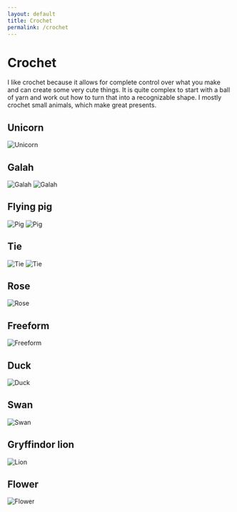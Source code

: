 ```yaml
---
layout: default
title: Crochet
permalink: /crochet
---
```


# Crochet
I like crochet because it allows for complete control over what you make and can create some very cute things. 
It is quite complex to start with a ball of yarn and work out how to turn that into a recognizable shape. I mostly crochet small animals, which make great presents.

## Unicorn
<img alt="Unicorn" src="/sebsite/images/unicorn.jpg" class="basicimg">

## Galah
<img alt="Galah" src="/sebsite/images/galah1.jpg" class="basicimg">

<img alt="Galah" src="/sebsite/images/galah2.jpg" class="basicimg">

## Flying pig
<img alt="Pig" src="/sebsite/images/pig1.jpg" class="basicimg">

<img alt="Pig" src="/sebsite/images/pig2.jpg" class="basicimg">


## Tie
<img alt="Tie" src="/sebsite/images/tie.jpg" class="basicimg">

<img alt="Tie" src="/sebsite/images/tie1.jpg" class="basicimg">

## Rose
<img alt="Rose" src="/sebsite/images/rose.jpg" class="basicimg">

## Freeform
<img alt="Freeform" src="/sebsite/images/freeform.jpg" class="basicimg">

## Duck
<img alt="Duck" src="/sebsite/images/duck.jpg" class="basicimg">

## Swan
<img alt="Swan" src="/sebsite/images/swan.jpg" class="basicimg">

## Gryffindor lion
<img alt="Lion" src="/sebsite/images/lion.jpg" class="basicimg">

## Flower
<img alt="Flower" src="/sebsite/images/flower.jpg" class="basicimg">

